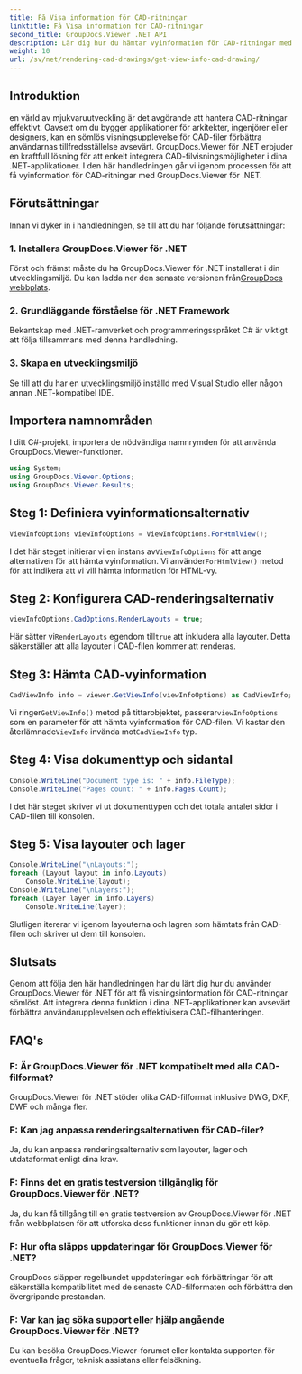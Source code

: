 ```yaml
---
title: Få Visa information för CAD-ritningar
linktitle: Få Visa information för CAD-ritningar
second_title: GroupDocs.Viewer .NET API
description: Lär dig hur du hämtar vyinformation för CAD-ritningar med GroupDocs.Viewer för .NET. Förbättra dina .NET-applikationer med sömlös CAD-filhantering.
weight: 10
url: /sv/net/rendering-cad-drawings/get-view-info-cad-drawing/
---
```

## Introduktion
en värld av mjukvaruutveckling är det avgörande att hantera CAD-ritningar effektivt. Oavsett om du bygger applikationer för arkitekter, ingenjörer eller designers, kan en sömlös visningsupplevelse för CAD-filer förbättra användarnas tillfredsställelse avsevärt. GroupDocs.Viewer för .NET erbjuder en kraftfull lösning för att enkelt integrera CAD-filvisningsmöjligheter i dina .NET-applikationer. I den här handledningen går vi igenom processen för att få vyinformation för CAD-ritningar med GroupDocs.Viewer för .NET.
## Förutsättningar
Innan vi dyker in i handledningen, se till att du har följande förutsättningar:
### 1. Installera GroupDocs.Viewer för .NET
 Först och främst måste du ha GroupDocs.Viewer för .NET installerat i din utvecklingsmiljö. Du kan ladda ner den senaste versionen från[GroupDocs webbplats](https://releases.groupdocs.com/viewer/net/).
### 2. Grundläggande förståelse för .NET Framework
Bekantskap med .NET-ramverket och programmeringsspråket C# är viktigt att följa tillsammans med denna handledning.
### 3. Skapa en utvecklingsmiljö
Se till att du har en utvecklingsmiljö inställd med Visual Studio eller någon annan .NET-kompatibel IDE.

## Importera namnområden
I ditt C#-projekt, importera de nödvändiga namnrymden för att använda GroupDocs.Viewer-funktioner.

```csharp
using System;
using GroupDocs.Viewer.Options;
using GroupDocs.Viewer.Results;
```

## Steg 1: Definiera vyinformationsalternativ
```csharp
ViewInfoOptions viewInfoOptions = ViewInfoOptions.ForHtmlView();
```
 I det här steget initierar vi en instans av`ViewInfoOptions` för att ange alternativen för att hämta vyinformation. Vi använder`ForHtmlView()` metod för att indikera att vi vill hämta information för HTML-vy.
## Steg 2: Konfigurera CAD-renderingsalternativ
```csharp
viewInfoOptions.CadOptions.RenderLayouts = true;
```
 Här sätter vi`RenderLayouts` egendom till`true` att inkludera alla layouter. Detta säkerställer att alla layouter i CAD-filen kommer att renderas.
## Steg 3: Hämta CAD-vyinformation
```csharp
CadViewInfo info = viewer.GetViewInfo(viewInfoOptions) as CadViewInfo;
```
 Vi ringer`GetViewInfo()` metod på tittarobjektet, passerar`viewInfoOptions` som en parameter för att hämta vyinformation för CAD-filen. Vi kastar den återlämnade`ViewInfo` invända mot`CadViewInfo` typ.
## Steg 4: Visa dokumenttyp och sidantal
```csharp
Console.WriteLine("Document type is: " + info.FileType);
Console.WriteLine("Pages count: " + info.Pages.Count);
```
I det här steget skriver vi ut dokumenttypen och det totala antalet sidor i CAD-filen till konsolen.
## Steg 5: Visa layouter och lager
```csharp
Console.WriteLine("\nLayouts:");
foreach (Layout layout in info.Layouts)
    Console.WriteLine(layout);
Console.WriteLine("\nLayers:");
foreach (Layer layer in info.Layers)
    Console.WriteLine(layer);
```
Slutligen itererar vi igenom layouterna och lagren som hämtats från CAD-filen och skriver ut dem till konsolen.

## Slutsats
Genom att följa den här handledningen har du lärt dig hur du använder GroupDocs.Viewer för .NET för att få visningsinformation för CAD-ritningar sömlöst. Att integrera denna funktion i dina .NET-applikationer kan avsevärt förbättra användarupplevelsen och effektivisera CAD-filhanteringen.
## FAQ's
### F: Är GroupDocs.Viewer för .NET kompatibelt med alla CAD-filformat?
GroupDocs.Viewer för .NET stöder olika CAD-filformat inklusive DWG, DXF, DWF och många fler.
### F: Kan jag anpassa renderingsalternativen för CAD-filer?
Ja, du kan anpassa renderingsalternativ som layouter, lager och utdataformat enligt dina krav.
### F: Finns det en gratis testversion tillgänglig för GroupDocs.Viewer för .NET?
Ja, du kan få tillgång till en gratis testversion av GroupDocs.Viewer för .NET från webbplatsen för att utforska dess funktioner innan du gör ett köp.
### F: Hur ofta släpps uppdateringar för GroupDocs.Viewer för .NET?
GroupDocs släpper regelbundet uppdateringar och förbättringar för att säkerställa kompatibilitet med de senaste CAD-filformaten och förbättra den övergripande prestandan.
### F: Var kan jag söka support eller hjälp angående GroupDocs.Viewer för .NET?
Du kan besöka GroupDocs.Viewer-forumet eller kontakta supporten för eventuella frågor, teknisk assistans eller felsökning.